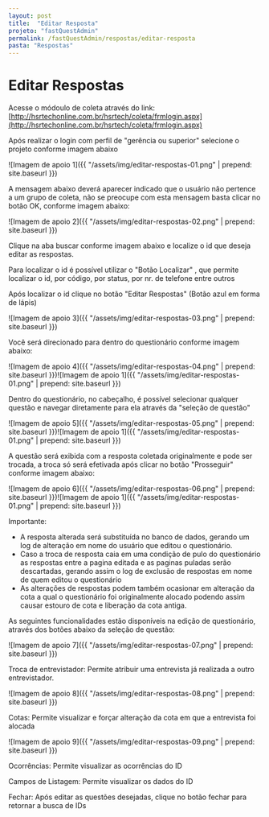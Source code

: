 ```yaml
---
layout: post
title:  "Editar Resposta"
projeto: "fastQuestAdmin"
permalink: /fastQuestAdmin/respostas/editar-resposta
pasta: "Respostas"
---
```

# Editar Respostas

Acesse o módoulo de coleta através do link: [http://hsrtechonline.com.br/hsrtech/coleta/frmlogin.aspx](http://hsrtechonline.com.br/hsrtech/coleta/frmlogin.aspx)

Após realizar o login com perfil de "gerência ou superior" selecione o projeto conforme imagem abaixo

![Imagem de apoio 1]({{ "/assets/img/editar-respostas-01.png" | prepend: site.baseurl }})

A mensagem abaixo deverá aparecer indicado que o usuário não pertence a um grupo de coleta, não se preocupe com esta mensagem basta clicar no botão OK, conforme imagem abaixo:

![Imagem de apoio 2]({{ "/assets/img/editar-respostas-02.png" | prepend: site.baseurl }})

	
Clique na aba buscar conforme imagem abaixo e localize o id que deseja editar as respostas.

Para localizar o id é possível utilizar o "Botão Localizar" , que permite localizar o id, por código, por status, por nr. de telefone entre outros

Após localizar o id clique no botão "Editar Respostas"  (Botão azul em forma de lápis)

![Imagem de apoio 3]({{ "/assets/img/editar-respostas-03.png" | prepend: site.baseurl }})

Você será direcionado para dentro do questionário conforme imagem abaixo:

![Imagem de apoio 4]({{ "/assets/img/editar-respostas-04.png" | prepend: site.baseurl }})![Imagem de apoio 1]({{ "/assets/img/editar-respostas-01.png" | prepend: site.baseurl }})

Dentro do questionário, no cabeçalho, é possível selecionar qualquer questão e navegar diretamente para ela através da "seleção de questão"

![Imagem de apoio 5]({{ "/assets/img/editar-respostas-05.png" | prepend: site.baseurl }})![Imagem de apoio 1]({{ "/assets/img/editar-respostas-01.png" | prepend: site.baseurl }})

A questão será exibida com a resposta coletada originalmente e pode ser trocada, a troca só será efetivada após clicar no botão "Prosseguir" conforme imagem abaixo:

![Imagem de apoio 6]({{ "/assets/img/editar-respostas-06.png" | prepend: site.baseurl }})![Imagem de apoio 1]({{ "/assets/img/editar-respostas-01.png" | prepend: site.baseurl }})

Importante:
- A resposta alterada será substituída no banco de dados, gerando um log de alteração em nome do usuário que editou o questionário.
- Caso a troca de resposta caia em uma condição de pulo do questionário as respostas entre a pagina editada e as paginas puladas serão descartadas, gerando assim o log de exclusão de respostas em nome de quem editou o questionário
- As alterações de respostas podem também ocasionar em alteração da cota a qual o questionário foi originalmente alocado podendo assim causar estouro de cota e liberação da cota antiga.

As seguintes funcionalidades estão disponíveis na edição de questionário, através dos botões abaixo da seleção de questão:

![Imagem de apoio 7]({{ "/assets/img/editar-respostas-07.png" | prepend: site.baseurl }})

Troca de entrevistador: Permite atribuir uma entrevista já realizada a outro entrevistador. 

![Imagem de apoio 8]({{ "/assets/img/editar-respostas-08.png" | prepend: site.baseurl }})

	
Cotas: Permite visualizar e forçar alteração da cota em que a entrevista foi alocada

![Imagem de apoio 9]({{ "/assets/img/editar-respostas-09.png" | prepend: site.baseurl }})

Ocorrências: Permite visualizar as ocorrências do ID

Campos de Listagem: Permite visualizar os dados do ID

Fechar: Após editar as questões desejadas, clique no botão fechar para retornar a busca de IDs
